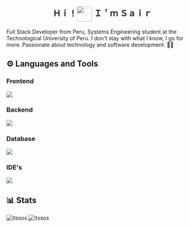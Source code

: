 <h2 align="center">Ｈｉ！<img align="center" width="40" src="https://media1.tenor.com/m/y0HnKKbCPAoAAAAC/duck-dancing-duck.gif"/> Ｉ＇ｍ Ｓａｉｒ</h2>
<p>Full Stack Developer from Peru, Systems Engineering student at the Technological University of Peru. I don't stay with what I know, I go for more. Passionate about technology and software development. 👨‍💻</p>

<h2>⚙ Languages and Tools</h2>
<h3>Frontend</h3>
<p><img align="center" src="https://skillicons.dev/icons?i=angular,html,css,js,bootstrap,tailwind"/></p>
<h3>Backend</h3>
<p><img align="center" src="https://skillicons.dev/icons?i=java,spring,php,typescript"/></p>
<h3>Database</h3>
<p><img align="center" src="https://skillicons.dev/icons?i=mysql"/></p>
<h3>IDE's</h3>
<p><img align="center" src="https://skillicons.dev/icons?i=idea,vs"/></p>

<h2>📊 Stats</h3>

<p><img align="left" src="https://github-readme-stats.vercel.app/api/top-langs?username=itssos&show_icons=true&theme=dark&locale=en&layout=compact" alt="itssos" /></p>
<p>&nbsp;<img align="left" src="https://github-readme-stats.vercel.app/api?username=itssos&show_icons=true&theme=dark&locale=en" alt="itssos" /></p>
<br><br><br><br><br><br><br><br><br><br>

